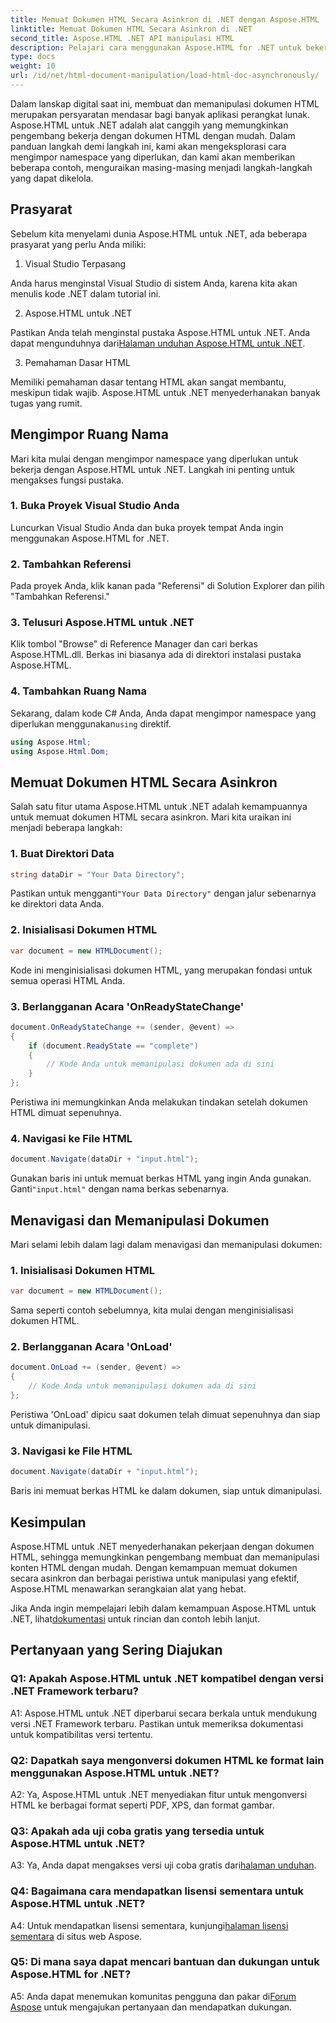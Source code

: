 ```yaml
---
title: Memuat Dokumen HTML Secara Asinkron di .NET dengan Aspose.HTML
linktitle: Memuat Dokumen HTML Secara Asinkron di .NET
second_title: Aspose.HTML .NET API manipulasi HTML
description: Pelajari cara menggunakan Aspose.HTML for .NET untuk bekerja dengan dokumen HTML. Panduan langkah demi langkah dengan contoh dan Tanya Jawab Umum untuk pengembang.
type: docs
weight: 10
url: /id/net/html-document-manipulation/load-html-doc-asynchronously/
---
```


Dalam lanskap digital saat ini, membuat dan memanipulasi dokumen HTML merupakan persyaratan mendasar bagi banyak aplikasi perangkat lunak. Aspose.HTML untuk .NET adalah alat canggih yang memungkinkan pengembang bekerja dengan dokumen HTML dengan mudah. Dalam panduan langkah demi langkah ini, kami akan mengeksplorasi cara mengimpor namespace yang diperlukan, dan kami akan memberikan beberapa contoh, menguraikan masing-masing menjadi langkah-langkah yang dapat dikelola.

## Prasyarat

Sebelum kita menyelami dunia Aspose.HTML untuk .NET, ada beberapa prasyarat yang perlu Anda miliki:

1. Visual Studio Terpasang

Anda harus menginstal Visual Studio di sistem Anda, karena kita akan menulis kode .NET dalam tutorial ini.

2. Aspose.HTML untuk .NET

 Pastikan Anda telah menginstal pustaka Aspose.HTML untuk .NET. Anda dapat mengunduhnya dari[Halaman unduhan Aspose.HTML untuk .NET](https://releases.aspose.com/html/net/).

3. Pemahaman Dasar HTML

Memiliki pemahaman dasar tentang HTML akan sangat membantu, meskipun tidak wajib. Aspose.HTML untuk .NET menyederhanakan banyak tugas yang rumit.

## Mengimpor Ruang Nama

Mari kita mulai dengan mengimpor namespace yang diperlukan untuk bekerja dengan Aspose.HTML untuk .NET. Langkah ini penting untuk mengakses fungsi pustaka.

### 1. Buka Proyek Visual Studio Anda

Luncurkan Visual Studio Anda dan buka proyek tempat Anda ingin menggunakan Aspose.HTML for .NET.

### 2. Tambahkan Referensi

Pada proyek Anda, klik kanan pada "Referensi" di Solution Explorer dan pilih "Tambahkan Referensi."

### 3. Telusuri Aspose.HTML untuk .NET

Klik tombol "Browse" di Reference Manager dan cari berkas Aspose.HTML.dll. Berkas ini biasanya ada di direktori instalasi pustaka Aspose.HTML.

### 4. Tambahkan Ruang Nama

 Sekarang, dalam kode C# Anda, Anda dapat mengimpor namespace yang diperlukan menggunakan`using` direktif.

```csharp
using Aspose.Html;
using Aspose.Html.Dom;
```

## Memuat Dokumen HTML Secara Asinkron

Salah satu fitur utama Aspose.HTML untuk .NET adalah kemampuannya untuk memuat dokumen HTML secara asinkron. Mari kita uraikan ini menjadi beberapa langkah:

### 1. Buat Direktori Data

```csharp
string dataDir = "Your Data Directory";
```

 Pastikan untuk mengganti`"Your Data Directory"` dengan jalur sebenarnya ke direktori data Anda.

### 2. Inisialisasi Dokumen HTML

```csharp
var document = new HTMLDocument();
```

Kode ini menginisialisasi dokumen HTML, yang merupakan fondasi untuk semua operasi HTML Anda.

### 3. Berlangganan Acara 'OnReadyStateChange'

```csharp
document.OnReadyStateChange += (sender, @event) =>
{
    if (document.ReadyState == "complete")
    {
        // Kode Anda untuk memanipulasi dokumen ada di sini
    }
};
```

Peristiwa ini memungkinkan Anda melakukan tindakan setelah dokumen HTML dimuat sepenuhnya.

### 4. Navigasi ke File HTML

```csharp
document.Navigate(dataDir + "input.html");
```

 Gunakan baris ini untuk memuat berkas HTML yang ingin Anda gunakan. Ganti`"input.html"` dengan nama berkas sebenarnya.

## Menavigasi dan Memanipulasi Dokumen

Mari selami lebih dalam lagi dalam menavigasi dan memanipulasi dokumen:

### 1. Inisialisasi Dokumen HTML

```csharp
var document = new HTMLDocument();
```

Sama seperti contoh sebelumnya, kita mulai dengan menginisialisasi dokumen HTML.

### 2. Berlangganan Acara 'OnLoad'

```csharp
document.OnLoad += (sender, @event) =>
{
    // Kode Anda untuk memanipulasi dokumen ada di sini
};
```

Peristiwa 'OnLoad' dipicu saat dokumen telah dimuat sepenuhnya dan siap untuk dimanipulasi.

### 3. Navigasi ke File HTML

```csharp
document.Navigate(dataDir + "input.html");
```

Baris ini memuat berkas HTML ke dalam dokumen, siap untuk dimanipulasi.

## Kesimpulan

Aspose.HTML untuk .NET menyederhanakan pekerjaan dengan dokumen HTML, sehingga memungkinkan pengembang membuat dan memanipulasi konten HTML dengan mudah. Dengan kemampuan memuat dokumen secara asinkron dan berbagai peristiwa untuk manipulasi yang efektif, Aspose.HTML menawarkan serangkaian alat yang hebat.

 Jika Anda ingin mempelajari lebih dalam kemampuan Aspose.HTML untuk .NET, lihat[dokumentasi](https://reference.aspose.com/html/net/) untuk rincian dan contoh lebih lanjut.

## Pertanyaan yang Sering Diajukan

### Q1: Apakah Aspose.HTML untuk .NET kompatibel dengan versi .NET Framework terbaru?

A1: Aspose.HTML untuk .NET diperbarui secara berkala untuk mendukung versi .NET Framework terbaru. Pastikan untuk memeriksa dokumentasi untuk kompatibilitas versi tertentu.

### Q2: Dapatkah saya mengonversi dokumen HTML ke format lain menggunakan Aspose.HTML untuk .NET?

A2: Ya, Aspose.HTML untuk .NET menyediakan fitur untuk mengonversi HTML ke berbagai format seperti PDF, XPS, dan format gambar.

### Q3: Apakah ada uji coba gratis yang tersedia untuk Aspose.HTML untuk .NET?

 A3: Ya, Anda dapat mengakses versi uji coba gratis dari[halaman unduhan](https://releases.aspose.com/).

### Q4: Bagaimana cara mendapatkan lisensi sementara untuk Aspose.HTML untuk .NET?

 A4: Untuk mendapatkan lisensi sementara, kunjungi[halaman lisensi sementara](https://purchase.aspose.com/temporary-license/) di situs web Aspose.

### Q5: Di mana saya dapat mencari bantuan dan dukungan untuk Aspose.HTML for .NET?

 A5: Anda dapat menemukan komunitas pengguna dan pakar di[Forum Aspose](https://forum.aspose.com/) untuk mengajukan pertanyaan dan mendapatkan dukungan.